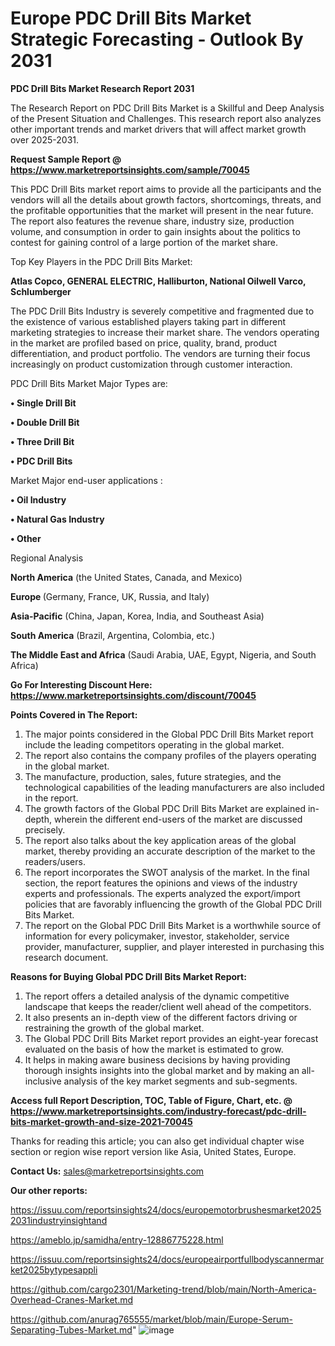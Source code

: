# Europe PDC Drill Bits Market Strategic Forecasting - Outlook By 2031

<strong>PDC Drill Bits Market Research Report 2031</strong>

The Research Report on PDC Drill Bits Market is a Skillful and Deep Analysis of the Present Situation and Challenges. This research report also analyzes other important trends and market drivers that will affect market growth over 2025-2031.

<strong>Request Sample Report @ <a href=https://www.marketreportsinsights.com/sample/70045>https://www.marketreportsinsights.com/sample/70045</a></strong>

This PDC Drill Bits market report aims to provide all the participants and the vendors will all the details about growth factors, shortcomings, threats, and the profitable opportunities that the market will present in the near future. The report also features the revenue share, industry size, production volume, and consumption in order to gain insights about the politics to contest for gaining control of a large portion of the market share.

Top Key Players in the PDC Drill Bits Market:

<strong>Atlas Copco, GENERAL ELECTRIC, Halliburton, National Oilwell Varco, Schlumberger</strong>

The PDC Drill Bits Industry is severely competitive and fragmented due to the existence of various established players taking part in different marketing strategies to increase their market share. The vendors operating in the market are profiled based on price, quality, brand, product differentiation, and product portfolio. The vendors are turning their focus increasingly on product customization through customer interaction.

PDC Drill Bits Market Major Types are:

<strong>• Single Drill Bit

• Double Drill Bit

• Three Drill Bit

• PDC Drill Bits</strong>

Market Major end-user applications :

<strong>• Oil Industry

• Natural Gas Industry

• Other</strong>

Regional Analysis

</u><strong><b>North America</b></strong> (the United States, Canada, and Mexico)

<strong><b>Europe </b></strong>(Germany, France, UK, Russia, and Italy)

<strong><b>Asia-Pacific</b></strong> (China, Japan, Korea, India, and Southeast Asia)

<strong><b>South America</b></strong> (Brazil, Argentina, Colombia, etc.)

<strong><b>The Middle East and Africa</b></strong> (Saudi Arabia, UAE, Egypt, Nigeria, and South Africa)

<strong>Go For Interesting Discount Here: <a href=https://www.marketreportsinsights.com/discount/70045>https://www.marketreportsinsights.com/discount/70045</a></strong>

<strong>Points Covered in The Report:</strong>
<ol>
  <li>The major points considered in the Global PDC Drill Bits Market report include the leading competitors operating in the global market.</li>
  <li>The report also contains the company profiles of the players operating in the global market.</li>
  <li>The manufacture, production, sales, future strategies, and the technological capabilities of the leading manufacturers are also included in the report.</li>
  <li>The growth factors of the Global PDC Drill Bits Market are explained in-depth, wherein the different end-users of the market are discussed precisely.</li>
  <li>The report also talks about the key application areas of the global market, thereby providing an accurate description of the market to the readers/users.</li>
  <li>The report incorporates the SWOT analysis of the market. In the final section, the report features the opinions and views of the industry experts and professionals. The experts analyzed the export/import policies that are favorably influencing the growth of the Global PDC Drill Bits Market.</li>
  <li>The report on the Global PDC Drill Bits Market is a worthwhile source of information for every policymaker, investor, stakeholder, service provider, manufacturer, supplier, and player interested in purchasing this research document.</li>
</ol>
<strong>Reasons for Buying Global PDC Drill Bits Market Report:</strong>

<ol>
  <li>The report offers a detailed analysis of the dynamic competitive landscape that keeps the reader/client well ahead of the competitors.</li>
  <li>It also presents an in-depth view of the different factors driving or restraining the growth of the global market.</li>
  <li>The Global PDC Drill Bits Market report provides an eight-year forecast evaluated on the basis of how the market is estimated to grow.</li>
  <li>It helps in making aware business decisions by having providing thorough insights insights into the global market and by making an all-inclusive analysis of the key market segments and sub-segments.</li>
</ol>
<strong>Access full Report Description, TOC, Table of Figure, Chart, etc. @ <a href=https://www.marketreportsinsights.com/industry-forecast/pdc-drill-bits-market-growth-and-size-2021-70045>https://www.marketreportsinsights.com/industry-forecast/pdc-drill-bits-market-growth-and-size-2021-70045</a></strong>


Thanks for reading this article; you can also get individual chapter wise section or region wise report version like Asia, United States, Europe.

<strong>Contact Us:</strong>
sales@marketreportsinsights.com

<strong>Our other reports:</strong>

<a href=https://issuu.com/reportsinsights24/docs/europemotorbrushesmarket20252031industryinsightand>https://issuu.com/reportsinsights24/docs/europemotorbrushesmarket20252031industryinsightand</a>

<a href=https://ameblo.jp/samidha/entry-12886775228.html>https://ameblo.jp/samidha/entry-12886775228.html</a>

<a href=https://issuu.com/reportsinsights24/docs/europeairportfullbodyscannermarket2025bytypesappli>https://issuu.com/reportsinsights24/docs/europeairportfullbodyscannermarket2025bytypesappli</a>

<a href=https://github.com/cargo2301/Marketing-trend/blob/main/North-America-Overhead-Cranes-Market.md>https://github.com/cargo2301/Marketing-trend/blob/main/North-America-Overhead-Cranes-Market.md</a>

<a href=https://github.com/anurag765555/market/blob/main/Europe-Serum-Separating-Tubes-Market.md>https://github.com/anurag765555/market/blob/main/Europe-Serum-Separating-Tubes-Market.md</a>"
![image](https://github.com/user-attachments/assets/8a412410-3fbc-46f5-b521-7c660471c435)
